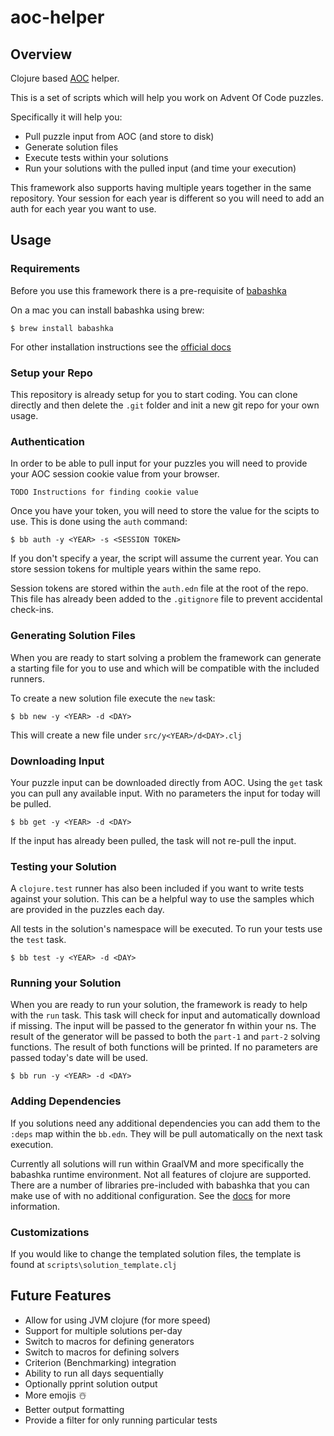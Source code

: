 # aoc-helper

## Overview 
Clojure based [AOC](http://adventofcode.com) helper.

This is a set of scripts which will help you work on Advent Of Code puzzles. 

Specifically it will help you:

* Pull puzzle input from AOC (and store to disk)
* Generate solution files
* Execute tests within your solutions
* Run your solutions with the pulled input (and time your execution)

This framework also supports having multiple years together in the same repository. Your session for each year is different so you will need to add an auth for each year you want to use.

## Usage

### Requirements

Before you use this framework there is a pre-requisite of [babashka](https://babashka.org/)

On a mac you can install babashka using brew:

```shell
$ brew install babashka
```

For other installation instructions see the [official docs](https://github.com/babashka/babashka#installation)

### Setup your Repo

This repository is already setup for you to start coding. You can clone directly and then delete the `.git` folder and init a new git repo for your own usage.

### Authentication

In order to be able to pull input for your puzzles you will need to provide your AOC session cookie value from your browser.

```TODO Instructions for finding cookie value``` 

Once you have your token, you will need to store the value for the scipts to use. This is done using the `auth` command:

```shell
$ bb auth -y <YEAR> -s <SESSION TOKEN>
```

If you don't specify a year, the script will assume the current year. You can store session tokens for multiple years within the same repo.

Session tokens are stored within the `auth.edn` file at the root of the repo. This file has already been added to the `.gitignore` file to prevent accidental check-ins.

### Generating Solution Files

When you are ready to start solving a problem the framework can generate a starting file for you to use and which will be compatible with the included runners.

To create a new solution file execute the `new` task:

```shell
$ bb new -y <YEAR> -d <DAY>
```

This will create a new file under `src/y<YEAR>/d<DAY>.clj`

### Downloading Input

Your puzzle input can be downloaded directly from AOC. Using the `get` task you can pull any available input. With no parameters the input for today will be pulled.

```shell
$ bb get -y <YEAR> -d <DAY>
```

If the input has already been pulled, the task will not re-pull the input.

### Testing your Solution

A `clojure.test` runner has also been included if you want to write tests against your solution. This can be a helpful way to use the samples which are provided in the puzzles each day.

All tests in the solution's namespace will be executed. To run your tests use the `test` task.

```shell
$ bb test -y <YEAR> -d <DAY>
```

### Running your Solution

When you are ready to run your solution, the framework is ready to help with the `run` task. This task will check for input and automatically download if missing. The input will be passed to the generator fn within your ns. The result of the generator will be passed to both the `part-1` and `part-2` solving functions. The result of both functions will be printed. If no parameters are passed today's date will be used.

```shell
$ bb run -y <YEAR> -d <DAY>
```

### Adding Dependencies

If you solutions need any additional dependencies you can add them to the `:deps` map within the `bb.edn`. They will be pull automatically on the next task execution.

Currently all solutions will run within GraalVM and more specifically the babashka runtime environment. Not all features of clojure are supported. There are a number of libraries pre-included with babashka that you can make use of with no additional configuration. See the [docs](https://book.babashka.org/#libraries) for more information.

### Customizations

If you would like to change the templated solution files, the template is found at `scripts\solution_template.clj`

## Future Features

* Allow for using JVM clojure (for more speed)
* Support for multiple solutions per-day
* Switch to macros for defining generators
* Switch to macros for defining solvers
* Criterion (Benchmarking) integration
* Ability to run all days sequentially
* Optionally pprint solution output
* More emojis ☃️
* Better output formatting
* Provide a filter for only running particular tests
